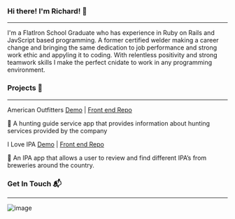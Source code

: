 ### Hi there! I'm Richard! 👋
***

I'm a FlatIron School Graduate who has experience in Ruby on Rails and JavScript based programming. A former certified welder making a career change and bringing the same dedication to job performance and strong work ethic and appyling it to coding. With relentless positivity and strong teamwork skills I make the perfect cnidate to work in any programming environment.

### Projects 📁
***

American Outfitters [Demo](https://loving-shaw-2b2b97.netlify.app/) | [Front end Repo](https://github.com/kurwitz3/outfitter-frontend)

🐊  A hunting guide service app that provides information about hunting services provided by the company

I Love IPA [Demo](https://wonderful-lamarr-3ee816.netlify.app/) | [Front end Repo](https://github.com/kurwitz3/I-Love-Ipa-Frontend)

🍺   An IPA app that allows a user to review and find different IPA’s from breweries around the country.

### Get In Touch 📬
***
![image](https://img.shields.io/badge/LinkedIn-0077B5?style=for-the-badge&logo=linkedin&logoColor=white)



